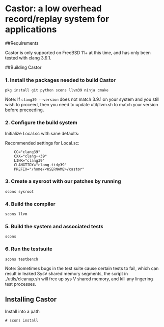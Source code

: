 # Castor: a low overhead record/replay system for applications

##Requirements

Castor is only supported on FreeBSD 11+ at this time, and has only been tested 
with clang 3.9.1. 

##Building Castor

### 1. Install the packages needed to build Castor

```
pkg install git python scons llvm39 ninja cmake
```

Note: If ```clang39 --version``` does not match 3.9.1 on your system and you still wish to proceed, then
you need to update util/llvm.sh to match your version before proceeding.



### 2. Configure the build system

Initialize Local.sc with sane defaults:

Recommended settings for Local.sc:

```
	CC="clang39"
	CXX="clang++39"
	LINK="clang39"
	CLANGTIDY="clang-tidy39"
	PREFIX="/home/<USERNAME>/castor"
```

### 3. Create a sysroot with our patches by running

    scons sysroot

### 4. Build the compiler

```
scons llvm
```

### 5. Build the system and associated tests

```
scons
```

### 6. Run the testsuite

```
scons testbench
```

Note: Sometimes bugs in the test suite cause certain tests to fail, which
can result in leaked SysV shared memory segments, the script in ./utils/cleanup.sh
will free up sys V shared memory, and kill any lingering test processes.

## Installing Castor


Install into a path

    # scons install

